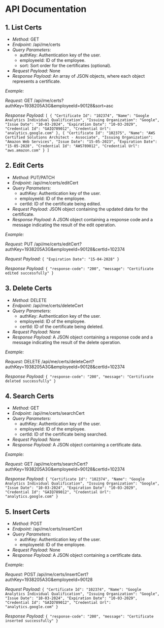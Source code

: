 # API Documentation

## 1. List Certs
- *Method:* GET
- *Endpoint:* /api/me/certs
- *Query Parameters:*
  - authKey: Authentication key of the user.
  - employeeId: ID of the employee.
  - sort: Sort order for the certificates (optional).
- *Request Payload:* None
- *Response Payload:* An array of JSON objects, where each object represents a certificate.

*Example:*

*Request:*
GET /api/me/certs?authKey=1938205A3G&employeeId=90128&sort=asc

*Response Payload:* 
`[
  {
    "Certificate Id": "102374",
    "Name": "Google Analytics Individual Qualification",
    "Issuing Organization": "Google",
    "Issue Date": "10-03-2024",
    "Expiration Date": "10-03-2029",
    "Credential Id": "GAIQ789012",
    "Credential Url": "analytics.google.com"
  },
  {
    "Certificate Id": "102375",
    "Name": "AWS Certified Solutions Architect - Associate",
    "Issuing Organization": "Amazon Web Services",
    "Issue Date": "15-05-2023",
    "Expiration Date": "15-05-2028",
    "Credential Id": "AWS789012",
    "Credential Url": "aws.amazon.com"
  }
]`


## 2. Edit Certs
- *Method:* PUT/PATCH
- *Endpoint:* /api/me/certs/editCert
- *Query Parameters:*
  - authKey: Authentication key of the user.
  - employeeId: ID of the employee.
  - certId: ID of the certificate being edited.
- *Request Payload:* JSON object containing the updated data for the certificate.
- *Response Payload:* A JSON object containing a response code and a message indicating the result of the edit operation.

*Example:*

*Request:*
PUT /api/me/certs/editCert?authKey=1938205A3G&employeeId=90128&certId=102374

*Request Payload:*
`{
  "Expiration Date": "15-04-2028"
}`

*Response Payload:*
`{
  "response-code": "200",
  "message": "Certificate edited successfully"
}`


## 3. Delete Certs
- *Method:* DELETE
- *Endpoint:* /api/me/certs/deleteCert
- *Query Parameters:*
  - authKey: Authentication key of the user.
  - employeeId: ID of the employee.
  - certId: ID of the certificate being deleted.
- *Request Payload:* None
- *Response Payload:* A JSON object containing a response code and a message indicating the result of the delete operation.

*Example:*

*Request:*
DELETE /api/me/certs/deleteCert?authKey=1938205A3G&employeeId=90128&certId=102374

*Response Payload:*
`{
  "response-code": "200",
  "message": "Certificate deleted successfully"
}`


## 4. Search Certs
- *Method:* GET
- *Endpoint:* /api/me/certs/searchCert
- *Query Parameters:*
  - authKey: Authentication key of the user.
  - employeeId: ID of the employee.
  - certId: ID of the certificate being searched.
- *Request Payload:* None
- *Response Payload:* A JSON object containing a certificate data.

*Example:*

*Request:*
GET /api/me/certs/searchCert?authKey=1938205A3G&employeeId=90128&certId=102374

*Response Payload:*
`{
    "Certificate Id": "102374",
    "Name": "Google Analytics Individual Qualification",
    "Issuing Organization": "Google",
    "Issue Date": "10-03-2024",
    "Expiration Date": "10-03-2029",
    "Credential Id": "GAIQ789012",
    "Credential Url": "analytics.google.com"
  }`


## 5. Insert Certs
- *Method:* POST
- *Endpoint:* /api/me/certs/insertCert
- *Query Parameters:*
  - authKey: Authentication key of the user.
  - employeeId: ID of the employee.
- *Request Payload:* None
- *Response Payload:* A JSON object containing a certificate data.

*Example:*

*Request:*
POST /api/me/certs/insertCert?authKey=1938205A3G&employeeId=90128

*Request Payload:*
`{
    "Certificate Id": "102374",
    "Name": "Google Analytics Individual Qualification",
    "Issuing Organization": "Google",
    "Issue Date": "10-03-2024",
    "Expiration Date": "10-03-2029",
    "Credential Id": "GAIQ789012",
    "Credential Url": "analytics.google.com"
  }`

*Response Payload:*
`{
  "response-code": "200",
  "message": "Certificate inserted successfully"
}`